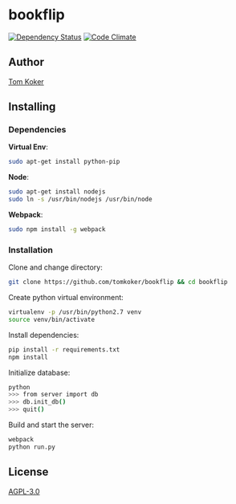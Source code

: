 # bookflip
[![Dependency Status](https://david-dm.org/tomkoker/bookflip.svg)](https://david-dm.org/tomkoker/bookflip)
[![Code Climate](https://codeclimate.com/github/tomkoker/bookflip/badges/gpa.svg)](https://codeclimate.com/github/tomkoker/bookflip) 

## Author
[Tom Koker](http://tomkoker.com)

## Installing

### Dependencies
**Virtual Env**:
```bash
sudo apt-get install python-pip
```

**Node**:
```bash
sudo apt-get install nodejs
sudo ln -s /usr/bin/nodejs /usr/bin/node
```

**Webpack**:
```bash
sudo npm install -g webpack
```

### Installation
Clone and change directory:
```bash
git clone https://github.com/tomkoker/bookflip && cd bookflip
```

Create python virtual environment:
```bash
virtualenv -p /usr/bin/python2.7 venv
source venv/bin/activate
```

Install dependencies:
```bash
pip install -r requirements.txt
npm install
```

Initialize database:
```bash
python
>>> from server import db
>>> db.init_db()
>>> quit()
```

Build and start the server:
```bash
webpack
python run.py
```

## License

[AGPL-3.0](https://github.com/tomkoker/bookflip/blob/master/LICENSE)
